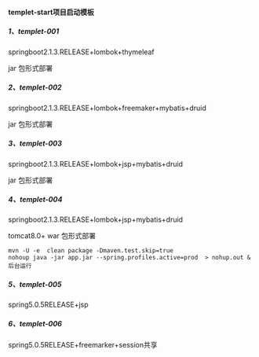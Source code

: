 #### templet-start项目启动模板

##### 1、templet-001

springboot2.1.3.RELEASE+lombok+thymeleaf

jar 包形式部署

##### 2、templet-002

springboot2.1.3.RELEASE+lombok+freemaker+mybatis+druid

jar 包形式部署

##### 3、templet-003

springboot2.1.3.RELEASE+lombok+jsp+mybatis+druid

jar 包形式部署

##### 4、templet-004

springboot2.1.3.RELEASE+lombok+jsp+mybatis+druid 

tomcat8.0+ war 包形式部署

```
mvn -U -e  clean package -Dmaven.test.skip=true
nohoup java -jar app.jar --spring.profiles.active=prod  > nohup.out & 后台运行
```

##### 5、templet-005

spring5.0.5RELEASE+jsp

##### 6、templet-006

spring5.0.5RELEASE+freemarker+session共享





